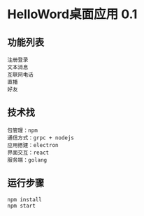 # HelloWord桌面应用 0.1

## 功能列表
    注册登录
    文本消息
    互联网电话
    直播
    好友

## 技术找
    包管理：npm
    通信方式：grpc + nodejs
    应用搭建：electron
    界面交互：react
    服务端：golang


## 运行步骤
    npm install
    npm start

